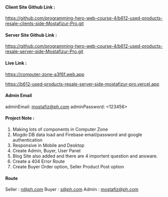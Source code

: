#### Client Site Github Link :

https://github.com/programming-hero-web-course-4/b612-used-products-resale-clients-side-Mostafizur-Pro.git

#### Server Site Github Link :

https://github.com/programming-hero-web-course-4/b612-used-products-resale-server-side-Mostafizur-Pro.git

#### Live Link :

https://computer-zone-a3f6f.web.app

https://b612-used-products-resale-server-side-mostafizur-pro.vercel.app

#### Admin Email

adminEmail: <mostafiz@ph.com>
adminPassword: <123456>

#### Project Note :

1. Making lots of components in Computer Zone
2. Mogdo DB data load and Firebase email/password and google authentication
3. Responsive in Mobile and Desktop
4. Create Admin, Buyer, User Panel
5. Blog Site also added and there are 4 importent question and answare.
6. Create a 404 Error Route
7. Create Buyer Order option, Seller Product Post option

#### Route

Seller : n@ph.com
Buyer : s@ph.com
Admin : mostafiz@ph.com
